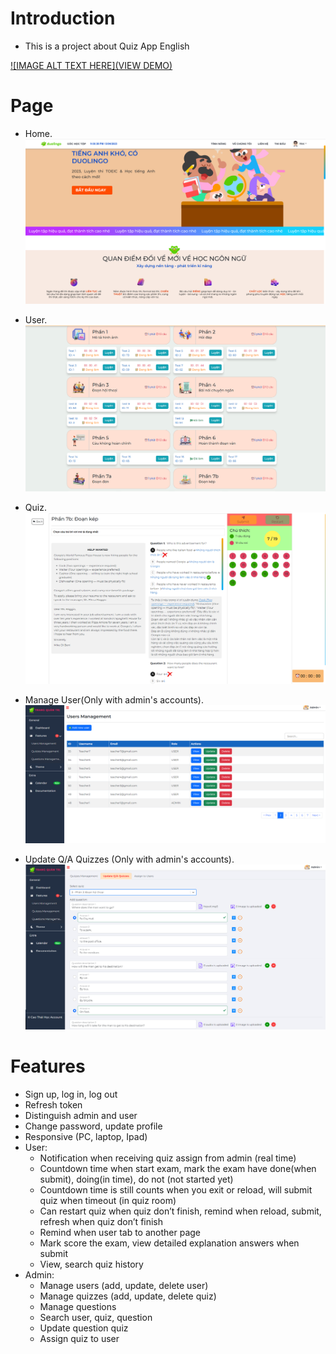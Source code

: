 # **Introduction**

-   This is a project about Quiz App English

[![IMAGE ALT TEXT HERE](VIEW DEMO)](https://www.youtube.com/watch?v=VZIQpNqYQJA)

# **Page**

-   Home.
    ![Dark mode](/src/assets/img//Image%20Readme/1.PNG)

-   User.
    ![Dark mode](/src/assets/img//Image%20Readme/2.PNG)

-   Quiz.
    ![Dark mode](/src/assets/img//Image%20Readme/3.PNG)

-   Manage User(Only with admin's accounts).
    ![Dark mode](/src/assets/img//Image%20Readme/4.PNG)

-   Update Q/A Quizzes (Only with admin's accounts).
    ![Dark mode](/src/assets/img//Image%20Readme/5.PNG)

# **Features**

-   Sign up, log in, log out
-   Refresh token
-   Distinguish admin and user
-   Change password, update profile
-   Responsive (PC, laptop, Ipad)
-   User:
    -   Notification when receiving quiz assign from admin (real time)
    -   Countdown time when start exam, mark the exam have done(when submit), doing(in time), do not (not started yet)
    -   Countdown time is still counts when you exit or reload, will submit quiz when timeout (in quiz room)
    -   Can restart quiz when quiz don’t finish, remind when reload, submit, refresh when quiz don’t finish
    -   Remind when user tab to another page
    -   Mark score the exam, view detailed explanation answers when submit
    -   View, search quiz history
-   Admin:
    -   Manage users (add, update, delete user)
    -   Manage quizzes (add, update, delete quiz)
    -   Manage questions
    -   Search user, quiz, question
    -   Update question quiz
    -   Assign quiz to user
